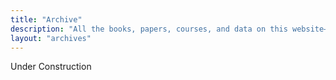 ```yaml
---
title: "Archive"
description: "All the books, papers, courses, and data on this website—listed in reverse-chronological order."
layout: "archives"
---
```

Under Construction